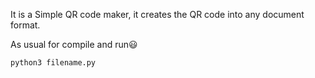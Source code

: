 It is a Simple QR code maker, it creates the QR code into any document format.

As usual for compile and run😃️

    python3 filename.py
